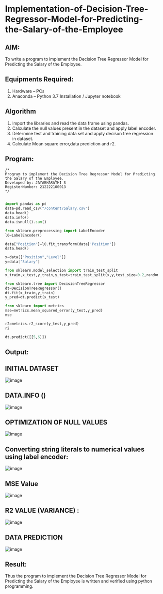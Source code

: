# Implementation-of-Decision-Tree-Regressor-Model-for-Predicting-the-Salary-of-the-Employee

## AIM:
To write a program to implement the Decision Tree Regressor Model for Predicting the Salary of the Employee.

## Equipments Required:
1. Hardware – PCs
2. Anaconda – Python 3.7 Installation / Jupyter notebook

## Algorithm
1. Import the libraries and read the data frame using pandas.
2. Calculate the null values present in the dataset and apply label encoder.
3. Determine test and training data set and apply decison tree regression in dataset.
4. Calculate Mean square error,data prediction and r2.

## Program:
```
/*
Program to implement the Decision Tree Regressor Model for Predicting the Salary of the Employee.
Developed by: JAYABHARATHI S
RegisterNumber: 212222100013  
*/
```
``` python

import pandas as pd
data=pd.read_csv("/content/Salary.csv")
data.head()
data.info()
data.isnull().sum()

from sklearn.preprocessing import LabelEncoder
l0=LabelEncoder()

data["Position"]=l0.fit_transform(data['Position'])
data.head()

x=data[["Position","Level"]]
y=data["Salary"]

from sklearn.model_selection import train_test_split
x_train,x_test,y_train,y_test=train_test_split(x,y,test_size=0.2,random_state=2)

from sklearn.tree import DecisionTreeRegressor
dt=DecisionTreeRegressor()
dt.fit(x_train,y_train)
y_pred=dt.predict(x_test)

from sklearn import metrics
mse=metrics.mean_squared_error(y_test,y_pred)
mse

r2=metrics.r2_score(y_test,y_pred)
r2

dt.predict([[5,6]])


```

## Output:

## INITIAL DATASET
![image](https://github.com/Jayabharathi3/Implementation-of-Decision-Tree-Regressor-Model-for-Predicting-the-Salary-of-the-Employee/assets/120367796/3d75eb95-5d88-4f92-9f82-b05db357e6b5)

## DATA.INFO ()
![image](https://github.com/Jayabharathi3/Implementation-of-Decision-Tree-Regressor-Model-for-Predicting-the-Salary-of-the-Employee/assets/120367796/4ce86a6f-c2ec-4be2-b046-13148752b782)

## OPTIMIZATION OF NULL VALUES
![image](https://github.com/Jayabharathi3/Implementation-of-Decision-Tree-Regressor-Model-for-Predicting-the-Salary-of-the-Employee/assets/120367796/e8cdaf67-5163-437d-bd2c-4f1e07e52ee9)

## Converting string literals to numerical values using label encoder:
![image](https://github.com/Jayabharathi3/Implementation-of-Decision-Tree-Regressor-Model-for-Predicting-the-Salary-of-the-Employee/assets/120367796/b1333c5c-6329-491e-960c-3c6170cadc4a)

## MSE Value
![image](https://github.com/Jayabharathi3/Implementation-of-Decision-Tree-Regressor-Model-for-Predicting-the-Salary-of-the-Employee/assets/120367796/217832af-8cb3-4618-ac2d-56a18454acd2)

## R2 VALUE (VARIANCE) :
![image](https://github.com/Jayabharathi3/Implementation-of-Decision-Tree-Regressor-Model-for-Predicting-the-Salary-of-the-Employee/assets/120367796/548469a1-d792-4d48-8233-991e8fc1d7c0)

## DATA PREDICTION
![image](https://github.com/Jayabharathi3/Implementation-of-Decision-Tree-Regressor-Model-for-Predicting-the-Salary-of-the-Employee/assets/120367796/2e877b04-fafe-4c10-a3bb-79d84e20a780)


## Result:
Thus the program to implement the Decision Tree Regressor Model for Predicting the Salary of the Employee is written and verified using python programming.
